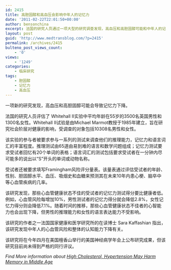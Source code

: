```yaml
---
id: 2415
title: 高胆固醇和高血压会影响中年人的记忆力
date: '2011-02-22T22:01:50+00:00'
author: bensonchina
excerpt: 法国的研究人员通过一项大型的研究调查发现，高血压和高胆固醇可能和中年人的记忆力下降有关。
layout: post
guid: 'http://www.medtransblog.com/?p=2415'
permalink: /archives/2415
bulteno_post_views_count:
    - '0'
views:
    - '1249'
categories:
    - 临床研究
tags:
    - 胆固醇
    - 记忆力
    - 高血压
---
```


一项新的研究发现，高血压和高胆固醇可能会导致记忆力下降。

法国的研究人员评估了 Whitehall II实验中平均年龄在55岁的3500名英国男性和1300名女性。Whitehall II试验是由Michael Marmot教授于1985年建立，旨在研究社会阶层对健康的影响，受调查的对象包括10308名男性和女性。

该实验的参与者被要求参与一系列的测试来调查他们的推理能力，记忆力和语言词汇的丰富程度。推理测试由65道由易到难的语言和数学问题组成；记忆力测试要求受试者回忆有20个单词的表格；语言词汇的测试包括要求受试者在一分钟内尽可能多的说出以“S”开头的单词或动物名称。

受试者还被要求填写Framingham风险评分量表。该量表通过评估受试者的年龄、性别、胆固醇水平、血压、吸烟史和血糖来预测其在未来10年内患心梗、脑卒中等心血管疾病的几率。

该研究发现，那些心血管健康状态不佳的受试者的记忆力测试得分要比健康者低。例如，心血管风险每增加10%，男性测试者的记忆力得分就会降低2.8%，女性记忆力得分则会降低7.1%。随着时间的推移，那些心血管健康状态不佳者的心智能力也会出现下降，但男性的推理能力和女性的语言表达能力不受影响。

该研究的作者之一法国国家健康和医学研究所的在读博士 Sara Kaffashian 指出，该研究发现中年人的心血管风险和整体的认知能力下降有关。

该研究将在今年四月在美国檀香山举行的美国神经病学年会上公布研究成果，但该研究目前尚未得到严格的同行评议。

*Find More information about [High Cholesterol, Hypertension May Harm Memory in Middle Age](http://www.nhlbi.nih.gov/health/public/heart/other/your_guide/healthyheart.pdf)*